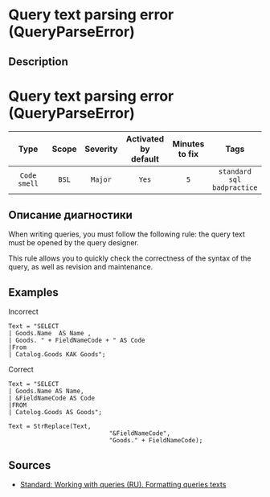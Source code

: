 # Query text parsing error (QueryParseError)

<!-- Блоки выше заполняются автоматически, не трогать -->
## Description

# Query text parsing error (QueryParseError)

|      Type      |    Scope    | Severity |    Activated<br>by default    |    Minutes<br>to fix    |                       Tags                       |
|:-------------:|:-----------------------------:|:--------:|:------------------------------:|:-----------------------------------:|:------------------------------------------------:|
| `Code smell` |             `BSL`             | `Major` |              `Yes`              |                 `5`                 |       `standard`<br>`sql`<br>`badpractice`       |

<!-- Блоки выше заполняются автоматически, не трогать -->
## Описание диагностики
<!-- Описание диагностики заполняется вручную. Необходимо понятным языком описать смысл и схему работу -->

When writing queries, you must follow the following rule: the query text must be opened by the query designer.

This rule allows you to quickly check the correctness of the syntax of the query, as well as revision and maintenance.

## Examples
<!-- В данном разделе приводятся примеры, на которые диагностика срабатывает, а также можно привести пример, как можно исправить ситуацию -->

Incorrect

```bsl
Text = "SELECT
| Goods.Name  AS Name ,
| Goods. " + FieldNameCode + " AS Code
|From
| Catalog.Goods КАК Goods";
```

Correct

```bsl
Text = "SELECT
| Goods.Name AS Name,
| &FieldNameCode AS Code
|FROM
| Catelog.Goods AS Goods";

Text = StrReplace(Text, 
                            "&FieldNameCode", 
                            "Goods." + FieldNameCode);
```

## Sources
<!-- Необходимо указывать ссылки на все источники, из которых почерпнута информация для создания диагностики -->
<!-- Примеры источников

* Источник: [Стандарт: Тексты модулей](https://its.1c.ru/db/v8std#content:456:hdoc)
* Полезная информация: [Отказ от использования модальных окон](https://its.1c.ru/db/metod8dev#content:5272:hdoc)
* Источник: [Cognitive complexity, ver. 1.4](https://www.sonarsource.com/docs/CognitiveComplexity.pdf) -->

* [Standard: Working with queries (RU). Formatting queries texts](https://its.1c.ru/db/v8std#content:437:hdoc)
